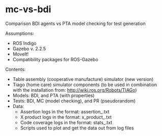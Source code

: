 # mc-vs-bdi
Comparison BDI agents vs PTA model checking for test generation

Assumptions:
- ROS Indigo
- Gazebo v. 2.2.5
- MoveIt!
- Compatibility packages for ROS-Gazebo

Contents:
- Table assembly (cooperative manufacture) simulator (new version)
- Tiago (home care) simulator components (to be used in combination with the installation from: http://wiki.ros.org/Robots/TIAGo)
- Models: BDI, and PTA (with properties)
- Tests: BDI, MC (model checking), and PR (pseudorandom)
- Data: 
	- Assertion logs in the format: assertion<number>_<seed>.txt
	- X product logs in the format: x_product_<test generation type>.txt
	- Code coverage logs in the format: stats_<seed>.txt
	- Scripts used to plot and get the data out from log files
